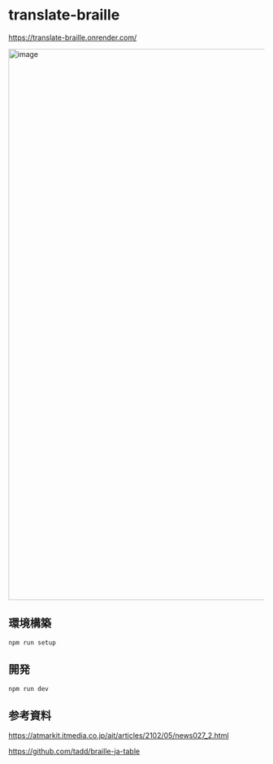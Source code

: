 # translate-braille

https://translate-braille.onrender.com/

<img width="1085" alt="image" src="https://user-images.githubusercontent.com/58214906/227707597-e1c21196-ab46-4857-8ca8-c5bc165120e6.png">


## 環境構築

```shell
npm run setup
```

## 開発

```shell
npm run dev
```

## 参考資料

https://atmarkit.itmedia.co.jp/ait/articles/2102/05/news027_2.html

https://github.com/tadd/braille-ja-table
